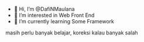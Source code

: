 - 👋 Hi, I’m @DafiNMaulana
- 👀 I’m interested in Web Front End
- 🌱 I’m currently learning Some Framework

masih perlu banyak belajar, koreksi kalau banyak salah
